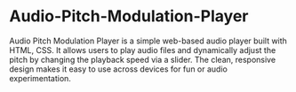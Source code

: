 # Audio-Pitch-Modulation-Player
Audio Pitch Modulation Player is a simple web-based audio player built with HTML, CSS. It allows users to play audio files and dynamically adjust the pitch by changing the playback speed via a slider. The clean, responsive design makes it easy to use across devices for fun or audio experimentation.
